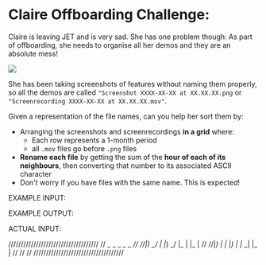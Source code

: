 # Claire Offboarding Challenge:

Claire is leaving JET and is very sad. She has one problem though:
As part of offboarding, she needs to organise all her demos and they are an absolute mess!

<img src='./Screenshot 2025-08-22 at 10.43.05.png'>

She has been taking screenshots of features without naming them properly, so all the demos are called `"Screenshot XXXX-XX-XX at XX.XX.XX.png` or `"Screenrecording XXXX-XX-XX at XX.XX.XX.mov"`.

Given a representation of the file names, can you help her sort them by:

- Arranging the screenshots and screenrecordings **in a grid** where:
  - Each row represents a 1-month period
  - all `.mov` files go before `.png` files
- **Rename each file** by getting the sum of the **hour of each of its neighbours**, then converting that number to its associated ASCII character
- Don't worry if you have files with the same name. This is expected!

EXAMPLE INPUT:

EXAMPLE OUTPUT:

ACTUAL INPUT:


////////////////////////////////////
// _       _  _       _      _ ___//
//|_) \_/ |_ |_) \_/ |_   | |_  | //
//|_)  |  |_ |_)  |  |_ \_| |_  | //
//                                //
////////////////////////////////////


